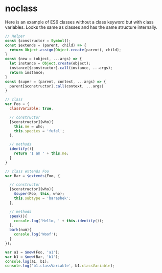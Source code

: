 # noclass
Here is an example of ES6 classes without a class keyword but with class variables.
 Looks the same as classes and has the same structure internally.

```javascript
// Helper
const $constructor = Symbol();
const $extends = (parent, child) => {
  return Object.assign(Object.create(parent), child);
}
const $new = (object, ...args) => {
  let instance = Object.create(object);
  instance[$constructor].call(instance, ...args);
  return instance;
}
const $super = (parent, context, ...args) => {
  parent[$constructor].call(context, ...args)
}

// class
var Foo = {
  classVariable: true,

  // constructor
  [$constructor](who){
    this.me = who;
    this.species = 'fufel';
  },

  // methods
  identify(){
    return 'I am ' + this.me;
  }
}

// class extends Foo
var Bar = $extends(Foo, {

  // constructor
  [$constructor](who){
    $super(Foo, this, who);
    this.subtype = 'barashek';
  },

  // methods
  speak(){
    console.log('Hello, ' + this.identify());
  },
  bark(num){
    console.log('Woof');
  }
});

var a1 = $new(Foo, 'a1');
var b1 = $new(Bar, 'b1');
console.log(a1, b1);
console.log('b1.classVariable', b1.classVariable);
```

